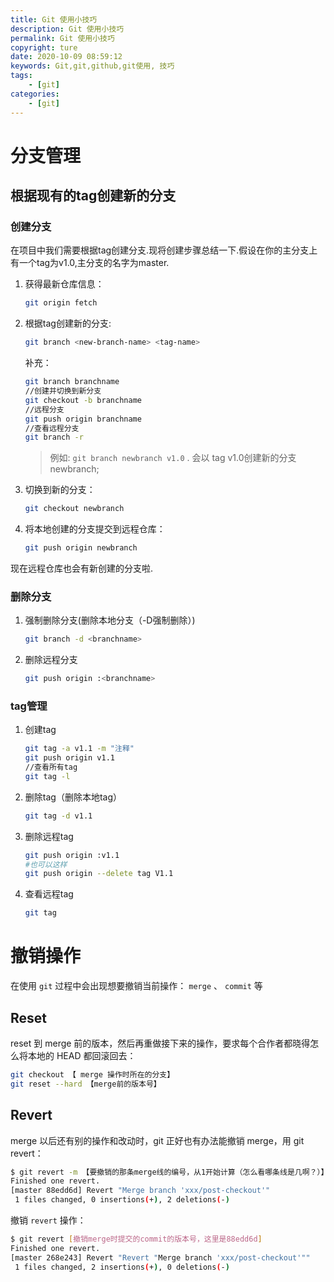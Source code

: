 ```yaml
---
title: Git 使用小技巧
description: Git 使用小技巧
permalink: Git 使用小技巧
copyright: ture
date: 2020-10-09 08:59:12
keywords: Git,git,github,git使用, 技巧
tags:
	- [git]
categories:
	- [git]
---
```


# 分支管理

## 根据现有的tag创建新的分支
### 创建分支

在项目中我们需要根据tag创建分支.现将创建步骤总结一下.假设在你的主分支上有一个tag为v1.0,主分支的名字为master.

1. 获得最新仓库信息：
	```Bash
	git origin fetch
	```

2. 根据tag创建新的分支:
	```Bash
	git branch <new-branch-name> <tag-name>
	```

	补充：
	```Bash
	git branch branchname
	//创建并切换到新分支
	git checkout -b branchname
	//远程分支
	git push origin branchname
	//查看远程分支
	git branch -r
	```

	>例如:	```git branch newbranch v1.0``` . 会以 tag v1.0创建新的分支newbranch;


<!-- more -->

3. 切换到新的分支：
	```Bash
	git checkout newbranch
	```

4. 将本地创建的分支提交到远程仓库：
	```Bash
	git push origin newbranch
	```

现在远程仓库也会有新创建的分支啦.

### 删除分支
1. 强制删除分支(删除本地分支（-D强制删除）)
	```Bash
	git branch -d <branchname>
	```
2. 删除远程分支
	```Bash
	git push origin :<branchname>
	```

### tag管理

1. 创建tag
	```Bash
	git tag -a v1.1 -m "注释"
	git push origin v1.1
	//查看所有tag
	git tag -l
	```
2. 删除tag（删除本地tag）
	```Bash
	git tag -d v1.1
	```
3. 删除远程tag
	```Bash
	git push origin :v1.1 
	#也可以这样
	git push origin --delete tag V1.1
	```

4. 查看远程tag
	```Bash
	git tag
	```

# 撤销操作

在使用 ```git``` 过程中会出现想要撤销当前操作： ```merge``` 、 ```commit``` 等

## Reset
reset 到 merge 前的版本，然后再重做接下来的操作，要求每个合作者都晓得怎么将本地的 HEAD 都回滚回去：

```Bash
git checkout 【 merge 操作时所在的分支】
git reset --hard 【merge前的版本号】
```

## Revert

merge 以后还有别的操作和改动时，git 正好也有办法能撤销 merge，用 git revert：

```Bash
$ git revert -m 【要撤销的那条merge线的编号，从1开始计算（怎么看哪条线是几啊？）】 【merge前的版本号】
Finished one revert.
[master 88edd6d] Revert "Merge branch 'xxx/post-checkout'"
 1 files changed, 0 insertions(+), 2 deletions(-)
```

撤销 ```revert``` 操作：

```Bash
$ git revert [撤销merge时提交的commit的版本号，这里是88edd6d]
Finished one revert.
[master 268e243] Revert "Revert "Merge branch 'xxx/post-checkout'""
 1 files changed, 2 insertions(+), 0 deletions(-)
```